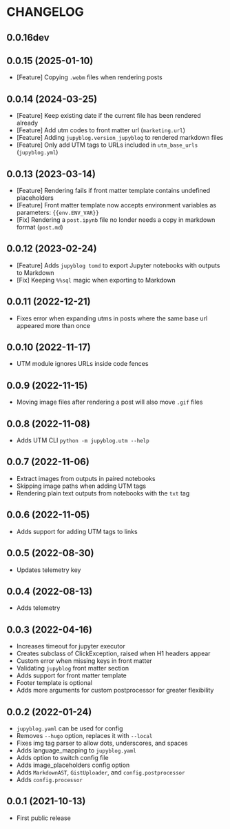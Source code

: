 # CHANGELOG

## 0.0.16dev

## 0.0.15 (2025-01-10)

* [Feature] Copying `.webm` files when rendering posts

## 0.0.14 (2024-03-25)

* [Feature] Keep existing date if the current file has been rendered already
* [Feature] Add utm codes to front matter url (`marketing.url`)
* [Feature] Adding `jupyblog.version_jupyblog` to rendered markdown files
* [Feature] Only add UTM tags to URLs included in `utm_base_urls` (`jupyblog.yml`)

## 0.0.13 (2023-03-14)

* [Feature] Rendering fails if front matter template contains undefined placeholders
* [Feature] Front matter template now accepts environment variables as parameters: `{{env.ENV_VAR}}`
* [Fix] Rendering a `post.ipynb` file no londer needs a copy in markdown format (`post.md`)

## 0.0.12 (2023-02-24)

* [Feature] Adds `jupyblog tomd` to export Jupyter notebooks with outputs to Markdown
* [Fix] Keeping `%%sql` magic when exporting to Markdown

## 0.0.11 (2022-12-21)

* Fixes error when expanding utms in posts where the same base url appeared more than once

## 0.0.10 (2022-11-17)

* UTM module ignores URLs inside code fences

## 0.0.9 (2022-11-15)

* Moving image files after rendering a post will also move `.gif` files

## 0.0.8 (2022-11-08)

* Adds UTM CLI `python -m jupyblog.utm --help`

## 0.0.7 (2022-11-06)

* Extract images from outputs in paired notebooks
* Skipping image paths when adding UTM tags
* Rendering plain text outputs from notebooks with the `txt` tag

## 0.0.6 (2022-11-05)

* Adds support for adding UTM tags to links

## 0.0.5 (2022-08-30)

* Updates telemetry key

## 0.0.4 (2022-08-13)

* Adds telemetry

## 0.0.3 (2022-04-16)

* Increases timeout for jupyter executor
* Creates subclass of ClickException, raised when H1 headers appear
* Custom error when missing keys in front matter
* Validating `jupyblog` front matter section
* Adds support for front matter template
* Footer template is optional
* Adds more arguments for custom postprocessor for greater flexibility

## 0.0.2 (2022-01-24)

* `jupyblog.yaml` can be used for config
* Removes `--hugo` option, replaces it with `--local`
* Fixes img tag parser to allow dots, underscores, and spaces
* Adds language_mapping to `jupyblog.yaml`
* Adds option to switch config file
* Adds image_placeholders config option
* Adds `MarkdownAST`, `GistUploader`, and `config.postprocessor`
* Adds `config.processor`

## 0.0.1 (2021-10-13)

* First public release
